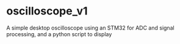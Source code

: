 # oscilloscope_v1
A simple desktop oscilloscope using an STM32 for ADC and signal processing, and a python script to display
